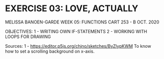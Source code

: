 # EXERCISE 03: LOVE, ACTUALLY

MELISSA BANOEN-GARDE
WEEK 05: FUNCTIONS
CART 253 - B
OCT. 2020

OBJECTIVES: 1 - WRITING OWN IF-STATEMENTS
            2 - WORKING WITH LOOPS FOR DRAWING

Sources:
1 - https://editor.p5js.org/chjno/sketches/ByZlypKWM
    To know how to set a scrolling background on x-axis.
